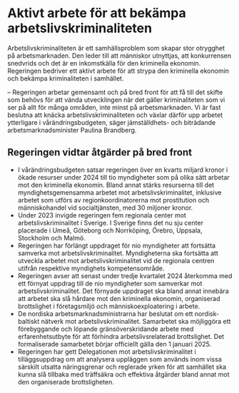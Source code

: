 # Aktivt arbete för att bekämpa arbetslivskriminaliteten

Arbetslivskriminaliteten är ett samhällsproblem som skapar stor otrygghet på arbetsmarknaden. Den leder till att människor utnyttjas, att konkurrensen snedvrids och det är en inkomstkälla för den kriminella ekonomin. Regeringen bedriver ett aktivt arbete för att strypa den kriminella ekonomin och bekämpa kriminaliteten i samhället.

– Regeringen arbetar gemensamt och på bred front för att få till det skifte som behövs för att vända utvecklingen när det gäller kriminaliteten som vi ser på allt för många områden, inte minst på arbetsmarknaden. Vi är fast beslutna att knäcka arbetslivskriminaliteten och växlar därför upp arbetet ytterligare i vårändringsbudgeten, säger jämställdhets- och biträdande arbetsmarknadsminister Paulina Brandberg.

## Regeringen vidtar åtgärder på bred front

* I vårändringsbudgeten satsar regeringen över en kvarts miljard kronor i ökade resurser under 2024 till tio myndigheter som på olika sätt arbetar mot den kriminella ekonomin. Bland annat stärks resurserna till det myndighetsgemensamma arbetet mot arbetslivskriminalitet, inklusive arbetet som utförs av regionkoordinatorerna mot prostitution och människohandel vid socialtjänsten, med 30 miljoner kronor.
* Under 2023 invigde regeringen fem regionala center mot arbetslivskriminalitet i Sverige. I Sverige finns det nu sju center placerade i Umeå, Göteborg och Norrköping, Örebro, Uppsala, Stockholm och Malmö.
* Regeringen har förlängt uppdraget för nio myndigheter att fortsätta samverka mot arbetslivskriminalitet. Myndigheterna ska fortsätta att utveckla arbetet mot arbetslivskriminalitet vid de regionala centren utifrån respektive myndighets kompetensområde.
* Regeringen avser att senast under tredje kvartalet 2024 återkomma med ett förnyat uppdrag till de nio myndigheter som samverkar mot arbetslivskriminalitet. Det förnyade uppdraget ska bland annat innebära att arbetet ska slå hårdare mot den kriminella ekonomin, organiserad brottslighet i företagsmiljö och människoexploatering i arbete.
* De nordiska arbetsmarknadsministrarna har beslutat om ett nordisk-baltiskt nätverk mot arbetslivskriminalitet. Samarbetet ska möjliggöra ett förebyggande och löpande gränsöverskridande arbete med erfarenhetsutbyte för att förhindra arbetslivsrelaterad brottslighet. Det formaliserade samarbetet börjar officiellt gälla den 1 januari 2025.
* Regeringen har gett Delegationen mot arbetslivskriminalitet i tilläggsuppdrag om att analysera uppläggen som används inom vissa särskilt utsatta näringsgrenar och reglerade yrken för att samhället ska kunna slå tillbaka med träffsäkra och effektiva åtgärder bland annat mot den organiserade brottsligheten.
